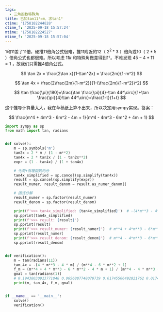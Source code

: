 ```yaml
---
tags:
  - 三角函数特殊角
title: 已知tan11°=m，求tan1°
ctime: '1758182244828'
ctime_f: '2025-09-18 15:57:24'
mtime: '1758182224527'
mtime_f: '2025-09-18 15:57:04'
---
```

1和11差了11倍，硬推11倍角公式很难，推11附近的12（ $2^2*3$ ）倍角或10（ $2*5$ ）倍角公式也都很难。所以考虑 $11k$ 和特殊角做差得到1°。不难发现 $45-4*11=1$ ，故我们只需推4倍角公式。

$$
\tan 2x = \frac{2\tan x}{1-\tan^2x} = \frac{2m}{1-m^2}
$$

$$
\tan 4x = \frac{2\frac{2m}{1-m^2}}{1-(\frac{2m}{1-m^2})^2}
$$

$$
\tan \frac{\pi}{180}=\frac{\tan \frac{\pi}{4}-\tan 44^\circ}{1+\tan \frac{\pi}{4}\tan 44^\circ}=\frac{1-t}{1+t}
$$

这个推导计算量太大，我在草稿纸上算不出来，所以决定用sympy实现。答案：

$$
\frac{m^4 + 4m^3 - 6m^2 - 4m + 1}{m^4 - 4m^3 - 6m^2 + 4m + 1}
$$

```python
import sympy as sp
from math import tan, radians


def solve():
    m = sp.symbols('m')
    tan2x = 2 * m / (1 - m**2)
    tan4x = 2 * tan2x / (1 - tan2x**2)
    expr = (1 - tan4x) / (1 + tan4x)

    # 化简+有理函数约分
    tan4x_simplified = sp.cancel(sp.simplify(tan4x))
    result = sp.cancel(sp.simplify(expr))
    result_numer, result_denom = result.as_numer_denom()

    # 因式分解
    result_numer = sp.factor(result_numer)
    result_denom = sp.factor(result_denom)

    print(f'>>> tan4x_simplified: {tan4x_simplified}')  # -(4*m**3 - 4*m)/(m**4 - 6*m**2 + 1)
    sp.pprint(tan4x_simplified)
    print(f'>>> result: {result}')
    sp.pprint(result)
    print(f'>>> result_numer: {result_numer}')  # m**4 + 4*m**3 - 6*m**2 - 4*m + 1
    sp.pprint(result_numer)
    print(f'>>> result_denom: {result_denom}')  # m**4 - 4*m**3 - 6*m**2 + 4*m + 1
    sp.pprint(result_denom)


def verification():
    m = tan(radians(11))
    tan_4x = -(4 * m**3 - 4 * m) / (m**4 - 6 * m**2 + 1)
    f_m = (m**4 + 4 * m**3 - 6 * m**2 - 4 * m + 1) / (m**4 - 4 * m**3 - 6 * m**2 + 4 * m + 1)
    goal = tan(radians(1))
    # 0.19438030913771848 0.9656887748070739 0.01745506492821762 0.017455064928217585
    print(m, tan_4x, f_m, goal)


if __name__ == '__main__':
    solve()
    verification()
```
